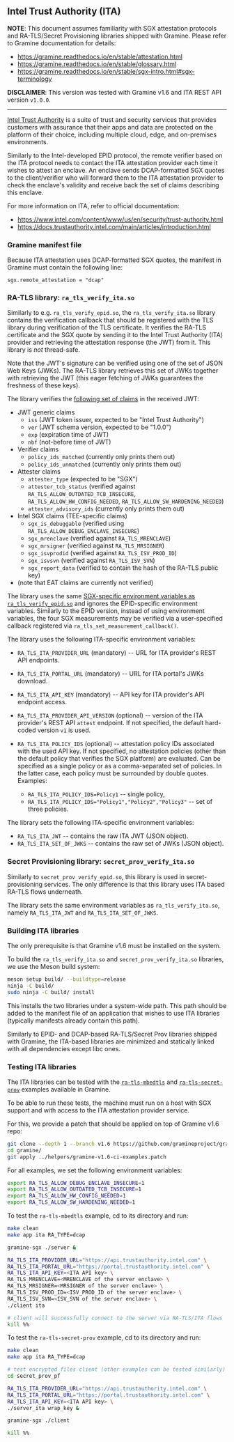## Intel Trust Authority (ITA)

**NOTE**: This document assumes familiarity with SGX attestation protocols and
RA-TLS/Secret Provisioning libraries shipped with Gramine. Please refer to
Gramine documentation for details:
- https://gramine.readthedocs.io/en/stable/attestation.html
- https://gramine.readthedocs.io/en/stable/glossary.html
- https://gramine.readthedocs.io/en/stable/sgx-intro.html#sgx-terminology

**DISCLAIMER**: This version was tested with Gramine v1.6 and ITA REST API
version `v1.0.0`.

---

[Intel Trust Authority](https://trustauthority.intel.com/) is a suite of trust
and security services that provides customers with assurance that their apps and
data are protected on the platform of their choice, including multiple cloud,
edge, and on-premises environments.

Similarly to the Intel-developed EPID protocol, the remote verifier based
on the ITA protocol needs to contact the ITA attestation provider each time it
wishes to attest an enclave. An enclave sends DCAP-formatted SGX quotes to the
client/verifier who will forward them to the ITA attestation provider to check
the enclave's validity and receive back the set of claims describing this
enclave.

For more information on ITA, refer to official documentation:
- https://www.intel.com/content/www/us/en/security/trust-authority.html
- https://docs.trustauthority.intel.com/main/articles/introduction.html

### Gramine manifest file

Because ITA attestation uses DCAP-formatted SGX quotes, the manifest in Gramine
must contain the following line:
```
sgx.remote_attestation = "dcap"
```

### RA-TLS library: `ra_tls_verify_ita.so`

Similarly to e.g. `ra_tls_verify_epid.so`, the `ra_tls_verify_ita.so` library
contains the verification callback that should be registered with the TLS
library during verification of the TLS certificate. It verifies the RA-TLS
certificate and the SGX quote by sending it to the Intel Trust Authority (ITA)
provider and retrieving the attestation response (the JWT) from it. This
library is *not* thread-safe.

Note that the JWT's signature can be verified using one of the set of JSON Web
Keys (JWKs). The RA-TLS library retrieves this set of JWKs together with
retrieving the JWT (this eager fetching of JWKs guarantees the freshness of
these keys).

The library verifies the [following set of
claims](https://docs.trustauthority.intel.com/main/articles/concept-attestation-tokens.html)
in the received JWT:
- JWT generic claims
  - `iss` (JWT token issuer, expected to be "Intel Trust Authority")
  - `ver` (JWT schema version, expected to be "1.0.0")
  - `exp` (expiration time of JWT)
  - `nbf` (not-before time of JWT)
- Verifier claims
  - `policy_ids_matched` (currently only prints them out)
  - `policy_ids_unmatched` (currently only prints them out)
- Attester claims
  - `attester_type` (expected to be "SGX")
  - `attester_tcb_status` (verified against
    `RA_TLS_ALLOW_OUTDATED_TCB_INSECURE`, `RA_TLS_ALLOW_HW_CONFIG_NEEDED`,
    `RA_TLS_ALLOW_SW_HARDENING_NEEDED`)
  - `attester_advisory_ids` (currently only prints them out)
- Intel SGX claims (TEE-specific claims)
  - `sgx_is_debuggable` (verified using `RA_TLS_ALLOW_DEBUG_ENCLAVE_INSECURE`)
  - `sgx_mrenclave` (verified against `RA_TLS_MRENCLAVE`)
  - `sgx_mrsigner` (verified against `RA_TLS_MRSIGNER`)
  - `sgx_isvprodid` (verified against `RA_TLS_ISV_PROD_ID`)
  - `sgx_isvsvn` (verified against `RA_TLS_ISV_SVN`)
  - `sgx_report_data` (verified to contain the hash of the RA-TLS public key)
- (note that EAT claims are currently not verified)

The library uses the same [SGX-specific environment variables as
`ra_tls_verify_epid.so`](https://gramine.readthedocs.io/en/stable/attestation.html#ra-tls-verify-epid-so)
and ignores the EPID-specific environment variables. Similarly to the EPID
version, instead of using environment variables, the four SGX measurements may
be verified via a user-specified callback registered via
`ra_tls_set_measurement_callback()`.

The library uses the following ITA-specific environment variables:

- `RA_TLS_ITA_PROVIDER_URL` (mandatory) -- URL for ITA provider's REST API
  endpoints.
- `RA_TLS_ITA_PORTAL_URL` (mandatory) -- URL for ITA portal's JWKs download.
- `RA_TLS_ITA_API_KEY` (mandatory) -- API key for ITA provider's API endpoint
  access.
- `RA_TLS_ITA_PROVIDER_API_VERSION` (optional) -- version of the ITA provider's
  REST API `attest` endpoint. If not specified, the default hard-coded version
  `v1` is used.
- `RA_TLS_ITA_POLICY_IDS` (optional) -- attestation policy IDs associated with
  the used API key. If not specified, no attestation policies (other than the
  default policy that verifies the SGX platform) are evaluated. Can be specified
  as a single policy or as a comma-separated set of policies. In the latter
  case, each policy must be surrounded by double quotes. Examples:

  - `RA_TLS_ITA_POLICY_IDS=Policy1` -- single policy,
  - `RA_TLS_ITA_POLICY_IDS="Policy1","Policy2","Policy3"` -- set of three
    policies.

The library sets the following ITA-specific environment variables:

- `RA_TLS_ITA_JWT` -- contains the raw ITA JWT (JSON object).
- `RA_TLS_ITA_SET_OF_JWKS` -- contains the raw set of JWKs (JSON object).

### Secret Provisioning library: `secret_prov_verify_ita.so`

Similarly to `secret_prov_verify_epid.so`, this library is used in
secret-provisioning services. The only difference is that this library uses ITA
based RA-TLS flows underneath.

The library sets the same environment variables as `ra_tls_verify_ita.so`,
namely `RA_TLS_ITA_JWT` and `RA_TLS_ITA_SET_OF_JWKS`.

### Building ITA libraries

The only prerequisite is that Gramine v1.6 must be installed on the system.

To build the `ra_tls_verify_ita.so` and `secret_prov_verify_ita.so` libraries,
we use the Meson build system:
```sh
meson setup build/ --buildtype=release
ninja -C build/
sudo ninja -C build/ install
```

This installs the two libraries under a system-wide path. This path should be
added to the manifest file of an application that wishes to use ITA libraries
(typically manifests already contain this path).

Similarly to EPID- and DCAP-based RA-TLS/Secret Prov libraries shipped with
Gramine, the ITA-based libraries are minimized and statically linked with all
dependencies except libc ones.

### Testing ITA libraries

The ITA libraries can be tested with the
[`ra-tls-mbedtls`](https://github.com/gramineproject/gramine/tree/master/CI-Examples/ra-tls-mbedtls)
and
[`ra-tls-secret-prov`](https://github.com/gramineproject/gramine/tree/master/CI-Examples/ra-tls-secret-prov)
examples available in Gramine.

To be able to run these tests, the machine must run on a host with SGX support
and with access to the ITA attestation provider service.

For this, we provide a patch that should be applied on top of Gramine v1.6 repo:
```sh
git clone --depth 1 --branch v1.6 https://github.com/gramineproject/gramine.git
cd gramine/
git apply ../helpers/gramine-v1.6-ci-examples.patch
```

For all examples, we set the following environment variables:
```sh
export RA_TLS_ALLOW_DEBUG_ENCLAVE_INSECURE=1
export RA_TLS_ALLOW_OUTDATED_TCB_INSECURE=1
export RA_TLS_ALLOW_HW_CONFIG_NEEDED=1
export RA_TLS_ALLOW_SW_HARDENING_NEEDED=1
```

To test the `ra-tls-mbedtls` example, cd to its directory and run:
```sh
make clean
make app ita RA_TYPE=dcap

gramine-sgx ./server &

RA_TLS_ITA_PROVIDER_URL="https://api.trustauthority.intel.com" \
RA_TLS_ITA_PORTAL_URL="https://portal.trustauthority.intel.com" \
RA_TLS_ITA_API_KEY=<ITA API key> \
RA_TLS_MRENCLAVE=<MRENCLAVE of the server enclave> \
RA_TLS_MRSIGNER=<MRSIGNER of the server enclave> \
RA_TLS_ISV_PROD_ID=<ISV_PROD_ID of the server enclave> \
RA_TLS_ISV_SVN=<ISV_SVN of the server enclave> \
./client ita

# client will successfully connect to the server via RA-TLS/ITA flows
kill %%
```

To test the `ra-tls-secret-prov` example, cd to its directory and run:
```sh
make clean
make app ita RA_TYPE=dcap

# test encrypted files client (other examples can be tested similarly)
cd secret_prov_pf

RA_TLS_ITA_PROVIDER_URL="https://api.trustauthority.intel.com" \
RA_TLS_ITA_PORTAL_URL="https://portal.trustauthority.intel.com" \
RA_TLS_ITA_API_KEY=<ITA API key> \
./server_ita wrap_key &

gramine-sgx ./client

kill %%
```
